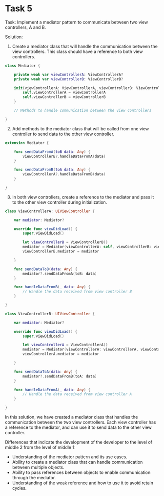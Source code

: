 # Task 5

Task: Implement a mediator pattern to communicate between two view controllers,
A and B.

Solution:

1. Create a mediator class that will handle the communication between the view
   controllers. This class should have a reference to both view controllers.

```swift
class Mediator {

    private weak var viewControllerA: ViewControllerA?
    private weak var viewControllerB: ViewControllerB?

    init(viewControllerA: ViewControllerA, viewControllerB: ViewControllerB) {
        self.viewControllerA = viewControllerA
        self.viewControllerB = viewControllerB
    }

    // Methods to handle communication between the view controllers

}
```

2. Add methods to the mediator class that will be called from one view
   controller to send data to the other view controller.

```swift
extension Mediator {

    func sendDataFromA(toB data: Any) {
        viewControllerB?.handleDataFromA(data)
    }

    func sendDataFromB(toA data: Any) {
        viewControllerA?.handleDataFromB(data)
    }

}
```

3. In both view controllers, create a reference to the mediator and pass it to
   the other view controller during initialization.

```swift
class ViewControllerA: UIViewController {

    var mediator: Mediator?

    override func viewDidLoad() {
        super.viewDidLoad()

        let viewControllerB = ViewControllerB()
        mediator = Mediator(viewControllerA: self, viewControllerB: viewControllerB)
        viewControllerB.mediator = mediator

    }

    func sendDataToB(data: Any) {
        mediator?.sendDataFromA(toB: data)
    }

    func handleDataFromB(_ data: Any) {
        // Handle the data received from view controller B
    }

}

class ViewControllerB: UIViewController {

    var mediator: Mediator?

    override func viewDidLoad() {
        super.viewDidLoad()

        let viewControllerA = ViewControllerA()
        mediator = Mediator(viewControllerA: viewControllerA, viewControllerB: self)
        viewControllerA.mediator = mediator

    }

    func sendDataToA(data: Any) {
        mediator?.sendDataFromB(toA: data)
    }

    func handleDataFromA(_ data: Any) {
        // Handle the data received from view controller A
    }

}
```

In this solution, we have created a mediator class that handles the
communication between the two view controllers. Each view controller has a
reference to the mediator, and can use it to send data to the other view
controller.

Differences that indicate the development of the developer to the level of
middle 2 from the level of middle 1:

-   Understanding of the mediator pattern and its use cases.
-   Ability to create a mediator class that can handle communication between
    multiple objects.
-   Ability to pass references between objects to enable communication through
    the mediator.
-   Understanding of the weak reference and how to use it to avoid retain
    cycles.

